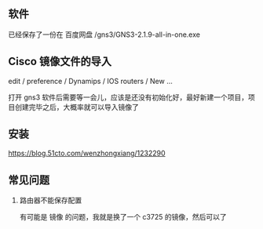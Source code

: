 ## 软件

已经保存了一份在 百度网盘 /gns3/GNS3-2.1.9-all-in-one.exe

## Cisco 镜像文件的导入

edit / preference / Dynamips / IOS routers / New ...

打开 gns3 软件后需要等一会儿，应该是还没有初始化好，最好新建一个项目，项目创建完毕之后，大概率就可以导入镜像了

## 安装

https://blog.51cto.com/wenzhongxiang/1232290

## 

##

## 

## 常见问题

1. 路由器不能保存配置

    有可能是 镜像 的问题，我就是换了一个 c3725 的镜像，然后可以了
